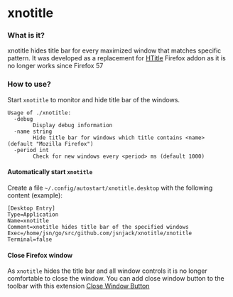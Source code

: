 xnotitle
====

### What is it?
xnotitle hides title bar for every maximized window that matches specific pattern. It was developed as a replacement for [HTitle](https://addons.mozilla.org/en-US/firefox/addon/htitle/) Firefox addon as it is no longer works since Firefox 57

### How to use?
Start `xnotitle` to monitor and hide title bar of the windows.
```
Usage of ./xnotitle:
  -debug
    	Display debug information
  -name string
    	Hide title bar for windows which title contains <name> (default "Mozilla Firefox")
  -period int
    	Check for new windows every <period> ms (default 1000)
```

#### Automatically start `xnotitle`
Create a file `~/.config/autostart/xnotitle.desktop` with the following content (example):
```
[Desktop Entry]
Type=Application
Name=xnotitle
Comment=xnotitle hides title bar of the specified windows
Exec=/home/jsn/go/src/github.com/jsnjack/xnotitle/xnotitle
Terminal=false
```

#### Close Firefox window
As `xnotitle` hides the title bar and all window controls it is no longer comfortable to close the window. You can add close window button to the toolbar with this extension [Close Window Button](https://addons.mozilla.org/en-US/firefox/addon/close-window-button/)
